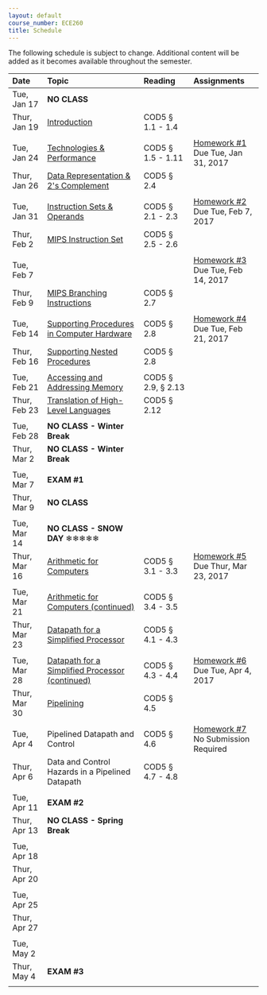 ```yaml
---
layout: default
course_number: ECE260
title: Schedule
---
```


The following schedule is subject to change.
Additional content will be added as it becomes available throughout the semester.<br>


**Date**       | **Topic**                                                                                                        |  **Reading**                                                |  **Assignments**                                                           
:--------------|:-----------------------------------------------------------------------------------------------------------------|:------------------------------------------------------------|:-----------------------------------------------------------------------    
Tue, Jan 17    |  **NO CLASS**                                                                                                    |                                                             |
Thur, Jan 19   |  [Introduction](lectures/lecture1_introduction.pdf)                                                              |  COD5 § 1.1 - 1.4                                           |
| | |
Tue, Jan 24    |  [Technologies & Performance](lectures/lecture2_technologies_and_performance.pdf)                                |  COD5 § 1.5 - 1.11                                          |  [Homework #1](homework/Homework_Assignment_1.txt) <br> Due Tue, Jan 31, 2017
Thur, Jan 26   |  [Data Representation & 2's Complement](lectures/lecture3_data_representation_and_2s_complement.pdf)             |  COD5 § 2.4                                                 |
 | | |
Tue, Jan 31    |  [Instruction Sets & Operands](lectures/lecture4_instructions_and_instruction_sets.pdf)                          |  COD5 § 2.1 - 2.3                                           |  [Homework #2](homework/Homework_Assignment_2.txt) <br> Due Tue, Feb 7, 2017
Thur, Feb 2    |  [MIPS Instruction Set](lectures/lecture5_MIPS_instruction_set.pdf)                                              |  COD5 § 2.5 - 2.6                                           |
 | | |
Tue, Feb 7     |                                                                                                                  |                                                             |  [Homework #3](homework/Homework_Assignment_3.txt) <br> Due Tue, Feb 14, 2017
Thur, Feb 9    |  [MIPS Branching Instructions](lectures/lecture6_MIPS_Branching_Instructions.pdf)                                |  COD5 § 2.7                                                 |
 | | |
Tue, Feb 14    |  [Supporting Procedures in Computer Hardware](lectures/lecture7_Supporting_Procedures_in_Computer_Hardware.pdf)  |  COD5 § 2.8                                                 |  [Homework #4](homework/Homework_Assignment_4.txt) <br> Due Tue, Feb 21, 2017 
Thur, Feb 16   |  [Supporting Nested Procedures](lectures/lecture8_Supporting_Nested_Procedures.pdf)                              |  COD5 § 2.8                                                 | 
 | | |
Tue, Feb 21    |  [Accessing and Addressing Memory](lectures/lecture9_Accessing_and_Addressing_Memory.pdf)                        |  COD5 § 2.9, § 2.13                                         | 
Thur, Feb 23   |  [Translation of High-Level Languages](lectures/lecture10_Translation_of_High-Level_Languages.pdf)               |  COD5 § 2.12                                                | 
  | | |
Tue, Feb 28    |  **NO CLASS - Winter Break**                                                                                     |                                                             | <!-- Winter Break -->
Thur, Mar 2    |  **NO CLASS - Winter Break**                                                                                     |                                                             | <!-- Winter Break -->
 | | |
Tue, Mar 7     |  **EXAM #1**                                                                                                     |                                                             | 
Thur, Mar 9    |  **NO CLASS**                                                                                                    |                                                             | <!-- SIGCSE WEEK, no Thursday lecture --> 
 | | |
Tue, Mar 14    |  **NO CLASS - SNOW DAY** ❄❄❄❄❄                                                                                   |                                                             |
Thur, Mar 16   |  [Arithmetic for Computers](lectures/lecture11_Arithmetic_for_Computers.pdf)                                     |  COD5 § 3.1 - 3.3                                           |  [Homework #5](homework/Homework_Assignment_5.txt) <br> Due Thur, Mar 23, 2017  <!-- COD5 § 3.5 maybe do some float examples in 2018 if no snow day! -->
 | | |
Tue, Mar 21    |  [Arithmetic for Computers (continued)](lectures/lecture11_Arithmetic_for_Computers.pdf)                         |  COD5 § 3.4 - 3.5                                           | 
Thur, Mar 23   |  [Datapath for a Simplified Processor](lectures/lecture12_Datapath_for_a_Simplified_Processor.pdf)               |  COD5 § 4.1 - 4.3                                           |
 | | |
Tue, Mar 28    |  [Datapath for a Simplified Processor (continued)](lectures/lecture12_Datapath_for_a_Simplified_Processor.pdf)   |  COD5 § 4.3 - 4.4                                           |  [Homework #6](homework/Homework_Assignment_6.txt) <br> Due Tue, Apr 4, 2017 
Thur, Mar 30   |  [Pipelining](lectures/lecture13_Pipelining.pdf)                                                                 |  COD5 § 4.5                                                 | 
 | | |
Tue, Apr 4     |  Pipelined Datapath and Control                                                                                  |  COD5 § 4.6                                                 |  [Homework #7](homework/Homework_Assignment_7.txt) <br> No Submission Required
Thur, Apr 6    |  Data and Control Hazards in a Pipelined Datapath                                                                |  COD5 § 4.7 - 4.8                                           | 
 | | |
Tue, Apr 11    |  **EXAM #2**                                                                                                     |                                                             |
Thur, Apr 13   |  **NO CLASS - Spring Break**                                                                                     |                                                             | <!-- Spring Break -->
 | | |
Tue, Apr 18    |                                                                                                                  |                                                             | <!-- COD5 § 5.1 - 5.3 -->
Thur, Apr 20   |                                                                                                                  |                                                             | <!-- COD5 § 5.4 -->
 | | |
Tue, Apr 25    |                                                                                                                  |                                                             | <!-- COD5 § 5.1 - 5.3 -->
Thur, Apr 27   |                                                                                                                  |                                                             | <!-- COD5 § 6.1 - 6.3 -->
 | | |
Tue, May 2     |                                                                                                                  |                                                             | <!-- COD5 § 6.4 - 6.6 -->
Thur, May 4    |  **EXAM #3**                                                                                                     |                                                             | <!-- EXAM #3 -->
 | | |